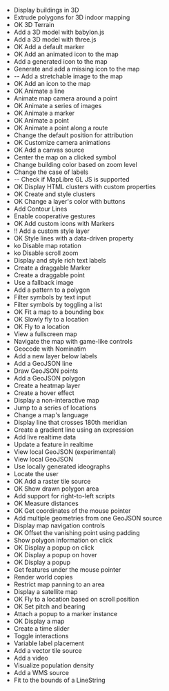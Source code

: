 -    Display buildings in 3D
-    Extrude polygons for 3D indoor mapping
- OK 3D Terrain
-    Add a 3D model with babylon.js
-    Add a 3D model with three.js
- OK Add a default marker
- OK   Add an animated icon to the map
-    Add a generated icon to the map
-    Generate and add a missing icon to the map
- -- Add a stretchable image to the map
- OK Add an icon to the map
- OK Animate a line
-    Animate map camera around a point
- OK Animate a series of images
- OK Animate a marker
- OK Animate a point
- OK Animate a point along a route
-    Change the default position for attribution
- OK Customize camera animations
- OK Add a canvas source
-    Center the map on a clicked symbol
-    Change building color based on zoom level
-    Change the case of labels
- -- Check if MapLibre GL JS is supported
- OK Display HTML clusters with custom properties
- OK Create and style clusters
- OK Change a layer's color with buttons
-    Add Contour Lines
-    Enable cooperative gestures
- OK Add custom icons with Markers
- !! Add a custom style layer
- OK Style lines with a data-driven property
- ko Disable map rotation
- ko Disable scroll zoom
-    Display and style rich text labels
-    Create a draggable Marker
-    Create a draggable point
-    Use a fallback image
-    Add a pattern to a polygon
-    Filter symbols by text input
-    Filter symbols by toggling a list
- OK Fit a map to a bounding box
- OK Slowly fly to a location
- OK Fly to a location
-    View a fullscreen map
-    Navigate the map with game-like controls
-    Geocode with Nominatim
-    Add a new layer below labels
-    Add a GeoJSON line
-    Draw GeoJSON points
-    Add a GeoJSON polygon
-    Create a heatmap layer
-    Create a hover effect
-    Display a non-interactive map
-    Jump to a series of locations
-    Change a map's language
-    Display line that crosses 180th meridian
-    Create a gradient line using an expression
-    Add live realtime data
-    Update a feature in realtime
-    View local GeoJSON (experimental)
-    View local GeoJSON
-    Use locally generated ideographs
-    Locate the user
- OK Add a raster tile source
- OK Show drawn polygon area
-    Add support for right-to-left scripts
- OK Measure distances
- OK Get coordinates of the mouse pointer
-    Add multiple geometries from one GeoJSON source
-    Display map navigation controls
- OK Offset the vanishing point using padding
-    Show polygon information on click
- OK Display a popup on click
- OK Display a popup on hover
- OK Display a popup
-    Get features under the mouse pointer
-    Render world copies
-    Restrict map panning to an area
-    Display a satellite map
- OK Fly to a location based on scroll position
- OK Set pitch and bearing
-    Attach a popup to a marker instance
- OK Display a map
-    Create a time slider
-    Toggle interactions
-    Variable label placement
-    Add a vector tile source
-    Add a video
-    Visualize population density
-    Add a WMS source
-    Fit to the bounds of a LineString
